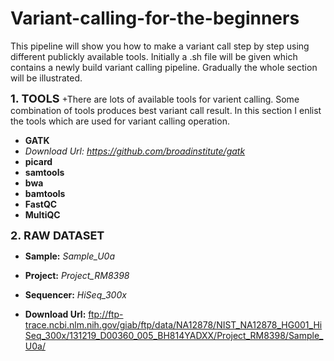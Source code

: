 # Variant-calling-for-the-beginners
This pipeline will show you how to make a variant call step by step using different publickly available tools.
Initially a .sh file will be given which contains a newly build variant calling pipeline.
Gradually the whole section will be illustrated.


<font size="4">**1. TOOLS**</font>
+There are lots of available tools for varient calling. Some combination of tools produces best variant call result.
In this section I enlist the tools which are used for variant calling operation.

+ **GATK** 
+ *Download Url: https://github.com/broadinstitute/gatk*
+ **picard**
+ **samtools**
+ **bwa**
+ **bamtools**
+ **FastQC**
+ **MultiQC**


<font size="4">**2. RAW DATASET**</font>

+ **Sample:** *Sample_U0a*
+ **Project:** *Project_RM8398*
+ **Sequencer:** *HiSeq_300x*

+ **Download Url:** 
<ftp://ftp-trace.ncbi.nlm.nih.gov/giab/ftp/data/NA12878/NIST_NA12878_HG001_HiSeq_300x/131219_D00360_005_BH814YADXX/Project_RM8398/Sample_U0a/>





